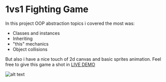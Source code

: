 # 1vs1 Fighting Game

In this project OOP abstraction topics i covered the most was:
+ Classes and instances
+ Inheriting
+ "this" mechanics
+ Object collisions

But also i have a nice touch of 2d canvas and basic sprites animation.
Feel free to give this game a shot in [LIVE DEMO](https://cymmgithub.github.io/1vs1---fighting-game/)


![alt text](https://s8.gifyu.com/images/ezgif.com-gif-maker5285648ab0cb7dfd.gif)
